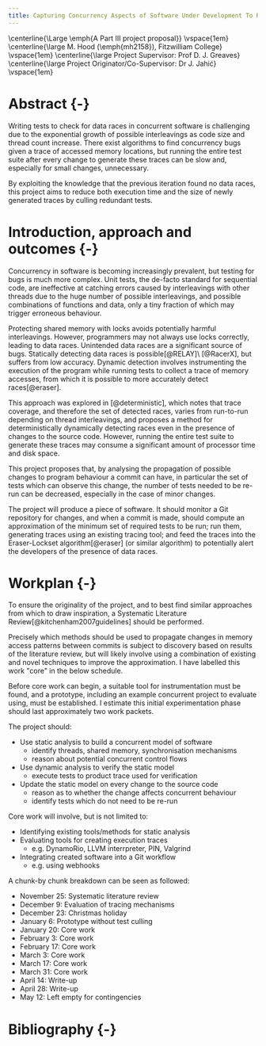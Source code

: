 ```yaml
---
title: Capturing Concurrency Aspects of Software Under Development To Reduce Testing Effort
---
```


\centerline{\Large \emph{A Part III project proposal}}
\vspace{1em}
\centerline{\large M. Hood (\emph{mh2158}), Fitzwilliam College}
\vspace{1em}
\centerline{\large Project Supervisor: Prof D. J. Greaves}
\centerline{\large Project Originator/Co-Supervisor: Dr J. Jahić}
\vspace{1em}


# Abstract {-}

Writing tests to check for data races in concurrent software is challenging due to the exponential growth of possible interleavings as code size and thread count increase. There exist algorithms to find concurrency bugs given a trace of accessed memory locations, but running the entire test suite after every change to generate these traces can be slow and, especially for small changes, unnecessary.

By exploiting the knowledge that the previous iteration found no data races, this project aims to reduce both execution time and the size of newly generated traces by culling redundant tests.

# Introduction, approach and outcomes {-}

Concurrency in software is becoming increasingly prevalent, but testing for bugs is much more complex. Unit tests, the de-facto standard for sequential code, are ineffective at catching errors caused by interleavings with other threads due to the huge number of possible interleavings, and possible combinations of functions and data, only a tiny fraction of which may trigger erroneous behaviour.

Protecting shared memory with locks avoids potentially harmful interleavings. However, programmers may not always use locks correctly, leading to data races. Unintended data races are a significant source of bugs. Statically detecting data races is possible[@RELAY]\ [@RacerX], but suffers from low accuracy. Dynamic detection involves instrumenting the execution of the program while running tests to collect a trace of memory accesses, from which it is possible to more accurately detect races[@eraser].

This approach was explored in [@deterministic], which notes that trace coverage, and therefore the set of detected races, varies from run-to-run depending on thread interleavings, and proposes a method for deterministically dynamically detecting races even in the presence of changes to the source code. However, running the entire test suite to generate these traces may consume a significant amount of processor time and disk space.

This project proposes that, by analysing the propagation of possible changes to program behaviour a commit can have, in particular the set of tests which can observe this change, the number of tests needed to be re-run can be decreased, especially in the case of minor changes.

The project will produce a piece of software. It should monitor a Git repository for changes, and when a commit is made, should compute an approximation of the minimum set of required tests to be run; run them, generating traces using an existing tracing tool; and feed the traces into the Eraser-Lockset algorithm[@eraser] (or similar algorithm) to potentially alert the developers of the presence of data races.


# Workplan {-}

To ensure the originality of the project, and to best find similar approaches from which to draw inspiration, a Systematic Literature Review[@kitchenham2007guidelines] should be performed.

Precisely which methods should be used to propagate changes in memory access patterns between commits is subject to discovery based on results of the literature review, but will likely involve using a combination of existing and novel techniques to improve the approximation. I have labelled this work "core" in the below schedule.

Before core work can begin, a suitable tool for instrumentation must be found, and a prototype, including an example concurrent project to evaluate using, must be established. I estimate this initial experimentation phase should last approximately two work packets.

The project should:

- Use static analysis to build a concurrent model of software
	- identify threads, shared memory, synchronisation mechanisms
	- reason about potential concurrent control flows
- Use dynamic analysis to verify the static model
	- execute tests to product trace used for verification
- Update the static model on every change to the source code
	- reason as to whether the change affects concurrent behaviour
	- identify tests which do not need to be re-run

Core work will involve, but is not limited to:

- Identifying existing tools/methods for static analysis
- Evaluating tools for creating execution traces
	- e.g. DynamoRio, LLVM interrpreter, PIN, Valgrind
- Integrating created software into a Git workflow
	- e.g. using webhooks

A chunk-by chunk breakdown can be seen as followed:

- November 25: Systematic literature review
- December 9: Evaluation of tracing mechanisms
- December 23: Christmas holiday
- January 6: Prototype without test culling
- January 20: Core work
- February 3: Core work
- February 17: Core work
- March 3: Core work
- March 17: Core work
- March 31: Core work
- April 14: Write-up
- April 28: Write-up
- May 12: Left empty for contingencies

# Bibliography {-}